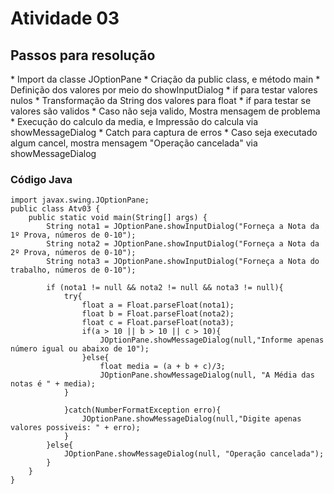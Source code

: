 <h1>Atividade 03</h1>

<h2>Passos para resolução</h2>
* Import da classe JOptionPane
* Criação da public class, e método main
* Definição dos valores por meio do showInputDialog
* if para testar valores nulos
* Transformação da String dos valores para float
* if para testar se valores são validos
* Caso não seja valido, Mostra mensagem de problema
* Execução do calculo da media, e Impressão do calcula via showMessageDialog
* Catch para captura de erros
* Caso seja executado algum cancel, mostra mensagem "Operação cancelada" via showMessageDialog

<h3>Código Java</h3>

~~~~
import javax.swing.JOptionPane;
public class Atv03 {
    public static void main(String[] args) {
        String nota1 = JOptionPane.showInputDialog("Forneça a Nota da 1º Prova, números de 0-10");
        String nota2 = JOptionPane.showInputDialog("Forneça a Nota da 2º Prova, números de 0-10");
        String nota3 = JOptionPane.showInputDialog("Forneça a Nota do trabalho, números de 0-10");
        
        if (nota1 != null && nota2 != null && nota3 != null){
            try{
                float a = Float.parseFloat(nota1);
                float b = Float.parseFloat(nota2);
                float c = Float.parseFloat(nota3);
                if(a > 10 || b > 10 || c > 10){
                    JOptionPane.showMessageDialog(null,"Informe apenas número igual ou abaixo de 10");
                }else{
                    float media = (a + b + c)/3;
                    JOptionPane.showMessageDialog(null, "A Média das notas é " + media);
            }   

            }catch(NumberFormatException erro){
                JOptionPane.showMessageDialog(null,"Digite apenas valores possiveis: " + erro);
            }
        }else{
            JOptionPane.showMessageDialog(null, "Operação cancelada");
        }
    }
}
~~~~
